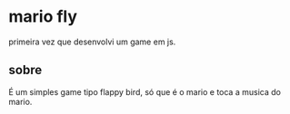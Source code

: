 # mario fly

primeira vez que desenvolvi um game em js.

## sobre

É um simples game tipo flappy bird, só que é o mario e toca a musica do mario.


